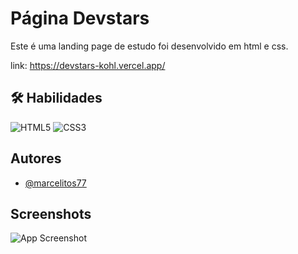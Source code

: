 # Página Devstars

Este é uma landing page de estudo foi desenvolvido em html e css.

link: https://devstars-kohl.vercel.app/

## 🛠 Habilidades
![HTML5](https://img.shields.io/badge/html5-%23E34F26.svg?style=for-the-badge&logo=html5&logoColor=white)
![CSS3](https://img.shields.io/badge/css3-%231572B6.svg?style=for-the-badge&logo=css3&logoColor=white)





## Autores

- [@marcelitos77](https://www.github.com/marcelitos77)


## Screenshots

![App Screenshot]()
